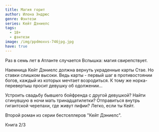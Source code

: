 ```yaml
---
title: Магия горит
author: Илона Эндрюс
genre: Фэнтези
series: Кейт Дэниелс
tags:
  - 18+
  - фэнтези
image: /img/ppdmoxvs-746jpg.jpg
have: true
---
```

Раз в семь лет в Атланте случается Вспышка: магия свирепствует.

Наемница Кейт Дэниелс должна вернуть украденные карты Стае. Но ставки слишком высоки. Ведь карты - первый шаг в противостоянии богов, каждый из которых мечтает возродиться. К тому же норка-перевертыш просит девушку об одолжении...

Устроить свадьбу бывшего бойфренда с другой девушкой? Найти сгинувшую в ночи мать тринадцатилетки? Отправиться внутрь гигантской черепахи, где живут пифии? Легко, если ты Кейт.

Второй роман из серии бестселлеров "Кейт Дэниелс".

Книга 2/3
